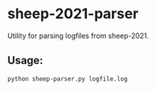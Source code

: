 # sheep-2021-parser
Utility for parsing logfiles from sheep-2021.

## Usage:
`python sheep-parser.py logfile.log`
